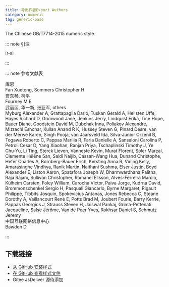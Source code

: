 ```yaml
--- 
title: 导出作者Export Authors 
category: numeric 
tag: generic-base 
--- 
```


<!-- 此文件由脚本自动生成，请勿手动修改！ -->  

The Chinese GB/T7714-2015 numeric style  

::: note 引注  

<sup>[1–8]</sup>  

:::  

::: note 参考文献表  

<div class="csl-bib-body">
  <div class="csl-entry second-field-align-flush hangingindent-false"> 
    <div class="csl-left-margin">库恩</div> </div>
  <div class="csl-entry second-field-align-flush hangingindent-false"> 
    <div class="csl-left-margin">Fan Xuetong, Sommers Christopher H</div> </div>
  <div class="csl-entry second-field-align-flush hangingindent-false"> 
    <div class="csl-left-margin">贾东琴, 柯平</div> </div>
  <div class="csl-entry second-field-align-flush hangingindent-false"> 
    <div class="csl-left-margin">Fourney M E</div> </div>
  <div class="csl-entry second-field-align-flush hangingindent-false"> 
    <div class="csl-left-margin">武丽丽, 华一新, 张亚军, others</div> </div>
  <div class="csl-entry second-field-align-flush hangingindent-false"> 
    <div class="csl-left-margin">Myburg Alexander A, Grattapaglia Dario, Tuskan Gerald A, Hellsten Uffe, Hayes Richard D, Grimwood Jane, Jenkins Jerry, Lindquist Erika, Tice Hope, Bauer Diane, Goodstein David M, Dubchak Inna, Poliakov Alexandre, Mizrachi Eshchar, Kullan Anand R K, Hussey Steven G, Pinard Desre, van der Merwe Karen, Singh Pooja, van Jaarsveld Ida, Silva-Junior Orzenil B, Togawa Roberto C, Pappas Marilia R, Faria Danielle A, Sansaloni Carolina P, Petroli Cesar D, Yang Xiaohan, Ranjan Priya, Tschaplinski Timothy J, Ye Chu-Yu, Li Ting, Sterck Lieven, Vanneste Kevin, Murat Florent, Soler Marçal, Clemente Hélène San, Saidi Naijib, Cassan-Wang Hua, Dunand Christophe, Hefer Charles A, Bornberg-Bauer Erich, Kersting Anna R, Vining Kelly, Amarasinghe Vindhya, Ranik Martin, Naithani Sushma, Elser Justin, Boyd Alexander E, Liston Aaron, Spatafora Joseph W, Dharmwardhana Palitha, Raja Rajani, Sullivan Christopher, Romanel Elisson, Alves-Ferreira Marcio, Külheim Carsten, Foley William, Carocha Victor, Paiva Jorge, Kudrna David, Brommonschenkel Sergio H, Pasquali Giancarlo, Byrne Margaret, Rigault Philippe, Tibbits Josquin, Spokevicius Antanas, Jones Rebecca C, Steane Dorothy A, Vaillancourt René E, Potts Brad M, Joubert Fourie, Barry Kerrie, Pappas Georgios J, Strauss Steven H, Jaiswal Pankaj, Grima-Pettenati Jacqueline, Salse Jérôme, Van de Peer Yves, Rokhsar Daniel S, Schmutz Jeremy</div> </div>
  <div class="csl-entry second-field-align-flush hangingindent-false"> 
    <div class="csl-left-margin">中国互联网络信息中心</div> </div>
  <div class="csl-entry second-field-align-flush hangingindent-false"> 
    <div class="csl-left-margin">Bawden D</div> </div>
</div>
  

:::  

<!-- more -->  

## 下载链接  

- [从 GitHub 安装样式](https://github.com/zotero-cn/styles/./raw/main/src/502export-authors/502export-authors.csl)  
- [在 GitHub 查看样式文件](https://github.com/zotero-cn/styles/./tree/main/src/502export-authors/502export-authors.csl)  
- Gitee JsDeliver 源待添加  
